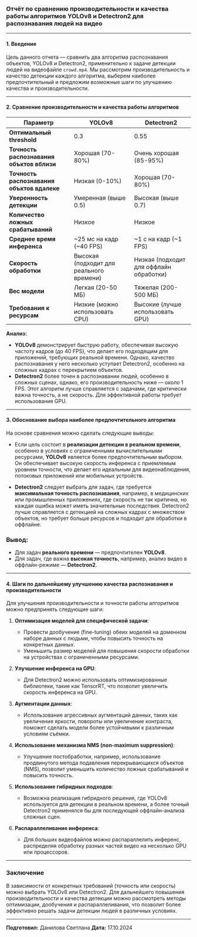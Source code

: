 ### Отчёт по сравнению производительности и качества работы алгоритмов YOLOv8 и Detectron2 для распознавания людей на видео

---

#### **1. Введение**

Цель данного отчета — сравнить два алгоритма распознавания объектов, YOLOv8 и Detectron2, применительно к задаче детекции людей на видеофайле `crowd.mp4`. Мы рассмотрим производительность и качество детекции каждого алгоритма, выберем наиболее предпочтительный и предложим возможные шаги по улучшению качества и производительности.

---

#### **2. Сравнение производительности и качества работы алгоритмов**

| Параметр                  | YOLOv8                    | Detectron2                |
|---------------------------|---------------------------|---------------------------|
| **Оптимальный threshold** | 0.3           | 0.55     |
| **Точность распознавания объктов вблизи** | Хорошая (70-80%)           | Очень хорошая (85-95%)     |
| **Точность распознавания объктов вдалеке** | Низкая (0-10%)           | Хорошая (70-80%)     |
| **Уверенность детекции**   | Умеренная (выше 0.5)       | Высокая (выше 0.7)         |
| **Количество ложных срабатываний** | Низкое                 | Низкое                    |
| **Среднее время инференса**| ~25 мс на кадр (~40 FPS)   | ~1 с на кадр (~1 FPS)  |
| **Скорость обработки**     | Высокая (подходит для реального времени) | Низкая (подходит для оффлайн обработки) |
| **Вес модели**             | Легкая (20-50 МБ)          | Тяжелая (200-500 МБ)       |
| **Требования к ресурсам**  | Низкие (можно использовать CPU) | Высокие (лучше использовать GPU) |

**Анализ:**

- **YOLOv8** демонстрирует быструю работу, обеспечивая высокую частоту кадров (до 40 FPS), что делает его подходящим для приложений, требующих реальной времени. Однако, качество распознавания у него несколько уступает Detectron2, особенно на сложных кадрах с перекрытием объектов.
- **Detectron2** более точен в распознавании людей, особенно в сложных сценах, однако, его производительность ниже — около 1 FPS. Этот алгоритм лучше справляется с задачами, где критически важна точность, а не скорость. Для эффективной работы требует использования GPU.

---

#### **3. Обоснование выбора наиболее предпочтительного алгоритма**

На основе сравнения можно сделать следующие выводы:

- Если цель состоит в **реализации детекции в реальном времени**, особенно в условиях с ограниченными вычислительными ресурсами, **YOLOv8** является более предпочтительным выбором. Он обеспечивает высокую скорость инференса с приемлемым уровнем точности, что делает его идеальным для видеонаблюдения, потоковых приложений или мобильных устройств.
  
- **Detectron2** следует выбрать для задач, где требуется **максимальная точность распознавания**, например, в медицинских или промышленных приложениях, где скорость не так критична, но каждая ошибка может иметь значительные последствия. Detectron2 лучше справляется с детекцией на сложных кадрах с множеством объектов, но требует больше ресурсов и подходит для обработки в оффлайне.

### Вывод:
- Для задач **реального времени** — предпочтителен **YOLOv8**.
- Для задач, где важна **высокая точность**, например, анализ видео в оффлайн-режиме — **Detectron2**.

---

#### **4. Шаги по дальнейшему улучшению качества распознавания и производительности**

Для улучшения производительности и точности работы алгоритмов можно предпринять следующие шаги:

1. **Оптимизация моделей для специфической задачи**:
   - Провести дообучение (fine-tuning) обеих моделей на доменном наборе данных с людьми, чтобы повысить точность на конкретных данных.
   - Уменьшить размер моделей для повышения скорости обработки на устройствах с ограниченными ресурсами.

2. **Улучшение инференса на GPU**:
   - Для Detectron2 можно использовать оптимизированные библиотеки, такие как TensorRT, что позволит увеличить скорость инференса на GPU.

3. **Аугментации данных**:
   - Использование агрессивных аугментаций данных, таких как увеличение яркости, повороты или увеличение контраста, поможет сделать модели более устойчивыми к различным условиям съёмки.

4. **Использование механизма NMS (non-maximum suppression)**:
   - Улучшение постобработки, например, использование продвинутого метода подавления перекрывающихся объектов (NMS), позволит уменьшить количество ложных срабатываний и повысить точность.

5. **Использование гибридных подходов**:
   - Возможна реализация гибридного решения, где YOLOv8 используется для детекции в реальном времени, а более точный Detectron2 применялся бы для последующей оффлайн-анализа сложных сцен.

6. **Распараллеливание инференса**:
   - Для больших видеофайлов можно распараллелить инференс, распределяя обработку разных частей видео на несколько GPU или процессоров.

---

### **Заключение**

В зависимости от конкретных требований (точность или скорость) можно выбрать YOLOv8 или Detectron2. Для дальнейшего повышения производительности и качества детекции можно рассмотреть методы оптимизации, дообучения и распараллеливания, что позволит более эффективно решать задачи детекции людей в различных условиях.

--- 

**Подготовил:** Данилова Светлана
**Дата:** 17.10.2024